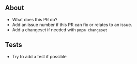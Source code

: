 ## About

- What does this PR do?
- Add an issue number if this PR can fix or relates to an issue.
- Add a changeset if needed with `pnpm changeset`

## Tests

- Try to add a test if possible
